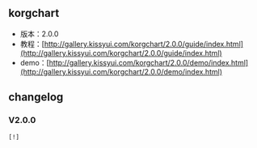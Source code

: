 ## korgchart

* 版本：2.0.0
* 教程：[http://gallery.kissyui.com/korgchart/2.0.0/guide/index.html](http://gallery.kissyui.com/korgchart/2.0.0/guide/index.html)
* demo：[http://gallery.kissyui.com/korgchart/2.0.0/demo/index.html](http://gallery.kissyui.com/korgchart/2.0.0/demo/index.html)

## changelog

### V2.0.0

    [!]


